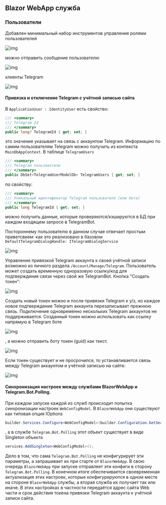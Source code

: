 ## Blazor WebApp служба

### Пользователи

Добавлен минимальный набор инструментов управления ролями пользователей

![img](../../img/users-profiles.png)

можно отправить сообщение пользователю

![img](../../img/users-profiles-tg-button.png)

клиенты Telegram

![img](../../img/users-profiles-tg-clients.png)

#### Привязка и отключение Telegram с учётной записью сайта
В `ApplicationUser : IdentityUser` есть свойство:
```c#
/// <summary>
/// Telegram Id
/// </summary>
public long? TelegramId { get; set; }
```
это значение указывает на связь с аккаунтом Telegram. Информацию по самим пользователям Telegram можно получить из контекста `MainDbAppContext`. В таблице `TelegramUsers`
```c#
/// <summary>
/// Telegram пользователи
/// </summary>
public DbSet<TelegramUserModelDb> TelegramUsers { get; set; }
```
по свойству:
```c#
/// <summary>
/// Уникальный идентификатор Telegram пользователя (или бота)
/// </summary>
public long TelegramId { get; set; }
```
можно получить данные, которые проверяются/кэшируются в БД при каждом входящем запросе в TelegramBot.

Постороннему пользователю в данном случае отвечает простым приветсвием: как это реализовано в базовом `DefaultTelegramDialogHandle: ITelegramDialogService`

![img](../../img/tg-not-auth.png)

Управление привязкой Telegram аккаунта к своей учётной записи возможно из личного раздела `/Account/Manage/Telegram`. Пользователь может создать временную одноразовую ссылку/код для подтверждения связи через свой же TelegramBot. Кнопка "Создать токен":

![img](../../img/tg-join-null.png)

Создать новый токен можно и после привязки Telegram к у/з, но каждое новое подтверждение Telegram аккаунта перезаписывает прежнюю связь. Подключение одновременно нескольких Telegram аккаунтов не поддерживается.
Созданный токен можно использовать как ссылку напрямую в Telegram боте

![img](../../img/tg-auth-btn-init.png)

, а можно отправить боту токен (guid) как текст.

![img](../../img/tg-join-init.png)

Если токен существует и не просрочился, то устанавливается связь между Telegram аккаунтом и учётной записью на сайте:

![img](../../img/tg-join-success.png)

#### Синхронизация настроек между службами BlazorWebApp и Telegram.Bot.Polling.
При каждом запуске каждой из служб происходит попытка синхронизации настроек `WebConfigModel`. В `BlazorWebApp` они существуют как типовая опция IOptions<WebConfigModel>
```c#
builder.Services.Configure<WebConfigModel>(builder.Configuration.GetSection("WebConfig"));
```
, а в службе `Telegram.Bot.Polling` этот объект существует в виде Singleton объекта
```c#
services.AddSingleton<WebConfigModel>();
```

Дело в том, что сама `Telegram.Bot.Polling` не конфигурирует эти параметры, а запрашивает их при старте от `BlazorWebApp`. В свою очередь `BlazorWebApp` при запуске отправляет эти конфиги в сторону `Telegram.Bot.Polling`. В конечном итоге обеспечивается своевременная актуализация этих настроек, которые конфигурируются в одном месте на стороне `BlazorWebApp` службы, а вторая служба их получает так или иначе. В этих настройках в частности передаётся адрес сайта Web части и срок действия токена привязки Telegram аккаунта к учётной записи сайта.